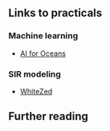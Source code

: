 ---
---

## Links to practicals

### Machine learning
- [AI for Oceans](https://code.org/oceans)

### SIR modeling
- [WhiteZed](https://cartwrig.ht/apps/whitezed/)

## Further reading